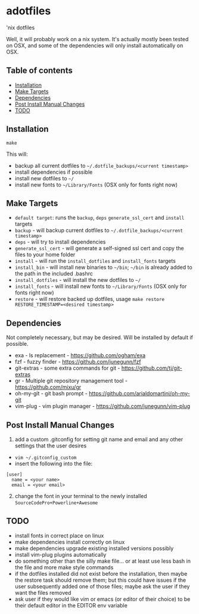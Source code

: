 adotfiles
========

'nix dotfiles

Well, it will probably work on a nix system.  It's actually mostly been tested on OSX, and some of the dependencies will only install automatically on OSX.

Table of contents
-----------------

- [Installation](#installation)
- [Make Targets](#targets)
- [Dependencies](#dependencies)
- [Post Install Manual Changes](#manual_changes)
- [TODO](#todo)

<a name="installation"></a>
Installation
------------

```make```

This will:
- backup all current dotfiles to `~/.dotfile_backups/<current timestamp>`
- install dependencies if possible
- install new dotfiles to `~/`
- install new fonts to `~/Library/Fonts` (OSX only for fonts right now)

<a name="targets"></a>
Make Targets
------------

- `default target`: runs the `backup`, `deps` `generate_ssl_cert` and `install` targets
- `backup` - will backup current dotfiles to `~/.dotfile_backups/<current timestamp>`
- `deps` - will try to install dependencies
- `generate_ssl_cert` - will generate a self-signed ssl cert and copy the files to your home folder
- `install` - will run the `install_dotfiles` and `install_fonts` targets
- `install_bin` - will install new binaries to `~/bin`; `~/bin` is already added to the path in the included .bashrc
- `install_dotfiles` - will install the new dotfiles to `~/`
- `install_fonts` - will install new fonts to `~/Library/Fonts` (OSX only for fonts right now)
- `restore` - will restore backed up dotfiles, usage `make restore RESTORE_TIMESTAMP=<desired timestamp>`

<a name="dependencies"></a>
Dependencies
------------

Not completely necessary, but may be desired.  Will be installed by default if possible.

- exa - ls replacement - https://github.com/ogham/exa
- fzf - fuzzy finder - https://github.com/junegunn/fzf
- git-extras - some extra commands for git - https://github.com/tj/git-extras
- gr - Multiple git repository management tool - https://github.com/mixu/gr
- oh-my-git - git bash prompt - https://github.com/arialdomartini/oh-my-git
- vim-plug - vim plugin manager - https://github.com/junegunn/vim-plug

<a name="manual_changes"></a>
Post Install Manual Changes
---------------------------

1. add a custom .gitconfig for setting git name and email and any other settings that the user desires
  - `vim ~/.gitconfig_custom`
  - insert the following into the file:

```
[user]
  name = <your name>
  email = <your email>
```

2. change the font in your terminal to the newly installed `SourceCodePro+Powerline+Awesome`

<a name="todo"></a>
TODO
----

- install fonts in correct place on linux
- make dependencies install correctly on linux
- make dependencies upgrade existing installed versions possibly
- install vim-plug plugins automatically
- do something other than the silly make file... or at least use less bash in the file and more make style commands
- if the dotfiles installed did not exist before the installation, then maybe the restore task should remove them; but this could have issues if the user subsequently added one of those files; maybe ask the user if they want the files removed
- ask user if they would like vim or emacs (or editor of their choice) to be their default editor in the EDITOR env variable
